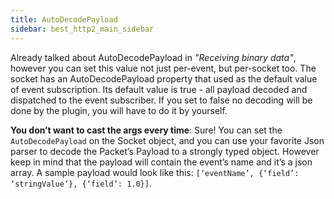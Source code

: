 ```yaml
---
title: AutoDecodePayload
sidebar: best_http2_main_sidebar
---
```


Already talked about AutoDecodePayload in *"Receiving binary data"*, however you can set this value not just per-event, but per-socket too. The socket has an AutoDecodePayload property that used as the default value of event subscription. Its default value is true - all payload decoded and dispatched to the event subscriber. If you set to false no decoding will be done by the plugin, you will have to do it by yourself.

**You don’t want to cast the args every time**: Sure! You can set the `AutoDecodePayload` on the Socket object, and you can use your favorite Json parser to decode the Packet’s Payload to a strongly typed object. However keep in mind that the payload will contain the event’s name and it’s a json array. A sample payload would look like this: `[‘eventName’, {‘field’: ‘stringValue’}, {‘field’: 1.0}]`.

